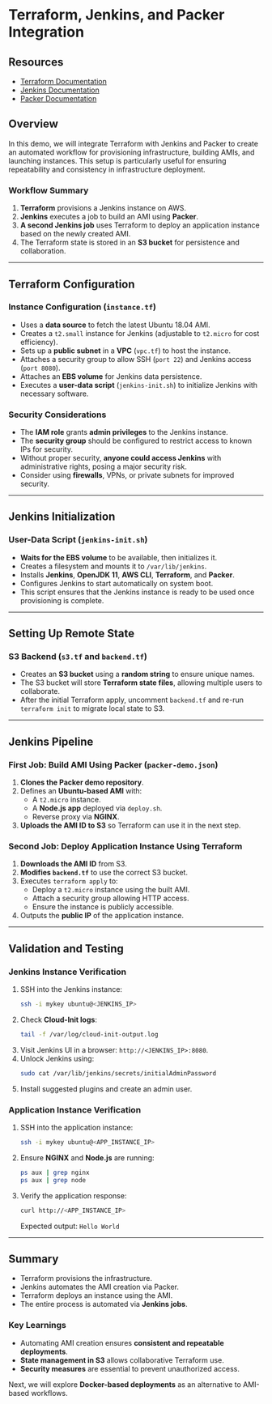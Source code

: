 # Terraform, Jenkins, and Packer Integration

## Resources
- [Terraform Documentation](https://developer.hashicorp.com/terraform/docs)
- [Jenkins Documentation](https://www.jenkins.io/doc/)
- [Packer Documentation](https://developer.hashicorp.com/packer/docs)

## Overview
In this demo, we will integrate Terraform with Jenkins and Packer to create an automated workflow for provisioning infrastructure, building AMIs, and launching instances. This setup is particularly useful for ensuring repeatability and consistency in infrastructure deployment.

### Workflow Summary
1. **Terraform** provisions a Jenkins instance on AWS.
2. **Jenkins** executes a job to build an AMI using **Packer**.
3. **A second Jenkins job** uses Terraform to deploy an application instance based on the newly created AMI.
4. The Terraform state is stored in an **S3 bucket** for persistence and collaboration.

---

## Terraform Configuration

### Instance Configuration (`instance.tf`)
- Uses a **data source** to fetch the latest Ubuntu 18.04 AMI.
- Creates a `t2.small` instance for Jenkins (adjustable to `t2.micro` for cost efficiency).
- Sets up a **public subnet** in a **VPC** (`vpc.tf`) to host the instance.
- Attaches a security group to allow SSH (`port 22`) and Jenkins access (`port 8080`).
- Attaches an **EBS volume** for Jenkins data persistence.
- Executes a **user-data script** (`jenkins-init.sh`) to initialize Jenkins with necessary software.

### Security Considerations
- The **IAM role** grants **admin privileges** to the Jenkins instance.
- The **security group** should be configured to restrict access to known IPs for security.
- Without proper security, **anyone could access Jenkins** with administrative rights, posing a major security risk.
- Consider using **firewalls**, VPNs, or private subnets for improved security.

---

## Jenkins Initialization

### User-Data Script (`jenkins-init.sh`)
- **Waits for the EBS volume** to be available, then initializes it.
- Creates a filesystem and mounts it to `/var/lib/jenkins`.
- Installs **Jenkins**, **OpenJDK 11**, **AWS CLI**, **Terraform**, and **Packer**.
- Configures Jenkins to start automatically on system boot.
- This script ensures that the Jenkins instance is ready to be used once provisioning is complete.

---

## Setting Up Remote State

### S3 Backend (`s3.tf` and `backend.tf`)
- Creates an **S3 bucket** using a **random string** to ensure unique names.
- The S3 bucket will store **Terraform state files**, allowing multiple users to collaborate.
- After the initial Terraform apply, uncomment `backend.tf` and re-run `terraform init` to migrate local state to S3.

---

## Jenkins Pipeline

### First Job: Build AMI Using Packer (`packer-demo.json`)
1. **Clones the Packer demo repository**.
2. Defines an **Ubuntu-based AMI** with:
   - A `t2.micro` instance.
   - A **Node.js app** deployed via `deploy.sh`.
   - Reverse proxy via **NGINX**.
3. **Uploads the AMI ID to S3** so Terraform can use it in the next step.

### Second Job: Deploy Application Instance Using Terraform
1. **Downloads the AMI ID** from S3.
2. **Modifies `backend.tf`** to use the correct S3 bucket.
3. Executes `terraform apply` to:
   - Deploy a `t2.micro` instance using the built AMI.
   - Attach a security group allowing HTTP access.
   - Ensure the instance is publicly accessible.
4. Outputs the **public IP** of the application instance.

---

## Validation and Testing

### Jenkins Instance Verification
1. SSH into the Jenkins instance:
   ```sh
   ssh -i mykey ubuntu@<JENKINS_IP>
   ```
2. Check **Cloud-Init logs**:
   ```sh
   tail -f /var/log/cloud-init-output.log
   ```
3. Visit Jenkins UI in a browser: `http://<JENKINS_IP>:8080`.
4. Unlock Jenkins using:
   ```sh
   sudo cat /var/lib/jenkins/secrets/initialAdminPassword
   ```
5. Install suggested plugins and create an admin user.

### Application Instance Verification
1. SSH into the application instance:
   ```sh
   ssh -i mykey ubuntu@<APP_INSTANCE_IP>
   ```
2. Ensure **NGINX** and **Node.js** are running:
   ```sh
   ps aux | grep nginx
   ps aux | grep node
   ```
3. Verify the application response:
   ```sh
   curl http://<APP_INSTANCE_IP>
   ```
   Expected output: `Hello World`

---

## Summary
- Terraform provisions the infrastructure.
- Jenkins automates the AMI creation via Packer.
- Terraform deploys an instance using the AMI.
- The entire process is automated via **Jenkins jobs**.

### Key Learnings
- Automating AMI creation ensures **consistent and repeatable deployments**.
- **State management in S3** allows collaborative Terraform use.
- **Security measures** are essential to prevent unauthorized access.

Next, we will explore **Docker-based deployments** as an alternative to AMI-based workflows.


